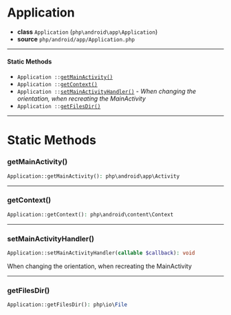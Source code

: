 # Application

- **class** `Application` (`php\android\app\Application`)
- **source** `php/android/app/Application.php`

---

#### Static Methods

- `Application ::`[`getMainActivity()`](#method-getmainactivity)
- `Application ::`[`getContext()`](#method-getcontext)
- `Application ::`[`setMainActivityHandler()`](#method-setmainactivityhandler) - _When changing the orientation, when recreating the MainActivity_
- `Application ::`[`getFilesDir()`](#method-getfilesdir)

---
# Static Methods

<a name="method-getmainactivity"></a>

### getMainActivity()
```php
Application::getMainActivity(): php\android\app\Activity
```

---

<a name="method-getcontext"></a>

### getContext()
```php
Application::getContext(): php\android\content\Context
```

---

<a name="method-setmainactivityhandler"></a>

### setMainActivityHandler()
```php
Application::setMainActivityHandler(callable $callback): void
```
When changing the orientation, when recreating the MainActivity


---

<a name="method-getfilesdir"></a>

### getFilesDir()
```php
Application::getFilesDir(): php\io\File
```
